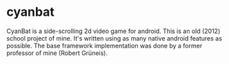 # cyanbat
CyanBat is a side-scrolling 2d video game for android.
This is an old (2012) school project of mine. It's written using as many native android features as possible. The base framework implementation was done by a former professor of mine (Robert Grüneis).
